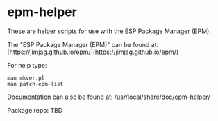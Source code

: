 # epm-helper
These are helper scripts for use with the ESP Package Manager (EPM).

The "ESP Package Manager (EPM)" can be found at:
[https://jimjag.github.io/epm/](https://jimjag.github.io/epm/)

For help type:

    man mkver.pl
    man patch-epm-list

Documentation can also be found at:
/usr/local/share/doc/epm-helper/

Package repo: TBD
